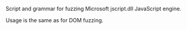 Script and grammar for fuzzing Microsoft jscript.dll JavaScript engine.

Usage is the same as for DOM fuzzing.
